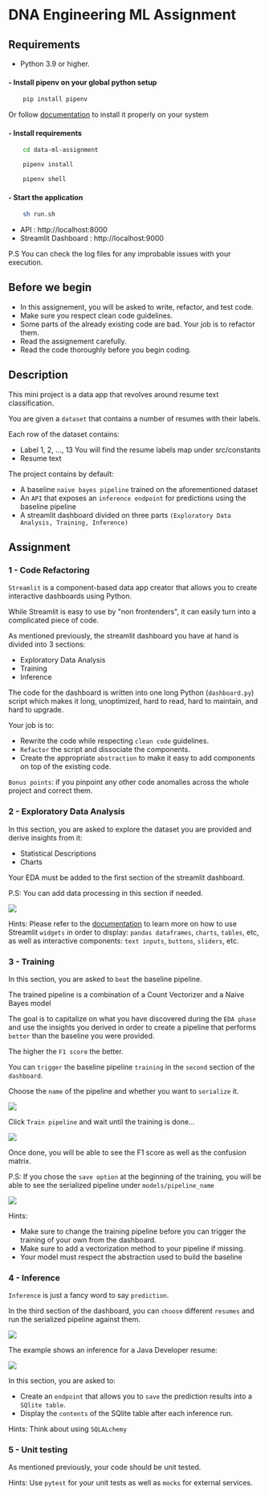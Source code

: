 # DNA Engineering ML Assignment

## Requirements
- Python 3.9 or higher.

#### - Install pipenv on your global python setup
```Python
    pip install pipenv 
```
Or follow [documentation](https://pipenv.pypa.io/en/latest/install/](https://pipenv.pypa.io/en/latest/installation/)) to install it properly on your system
#### - Install requirements
```sh
    cd data-ml-assignment
```
```Python
    pipenv install
```
```Python
    pipenv shell
```
#### - Start the application
```sh
    sh run.sh
```
- API : http://localhost:8000
- Streamlit Dashboard : http://localhost:9000

P.S You can check the log files for any improbable issues with your execution.
## Before we begin
- In this assignement, you will be asked to write, refactor, and test code. 
- Make sure you respect clean code guidelines.
- Some parts of the already existing code are bad. Your job is to refactor them.
- Read the assignement carefully.
- Read the code thoroughly before you begin coding.

## Description
This mini project is a data app that revolves around resume text classification.

You are given a `dataset` that contains a number of resumes with their labels.

Each row of the dataset contains:
- Label 1, 2, ..., 13 You will find the resume labels map under src/constants
- Resume text

The project contains by default:
- A baseline `naive bayes pipeline` trained on the aforementioned dataset
- An `API` that exposes an `inference endpoint` for predictions using the baseline pipeline
- A streamlit dashboard divided on three parts `(Exploratory Data Analysis, Training, Inference)`

## Assignment
### 1 - Code Refactoring
`Streamlit` is a component-based data app creator that allows you to create interactive dashboards using Python. 

While Streamlit is easy to use by "non frontenders", it can easily turn into a complicated piece of code.

As mentioned previously, the streamlit dashboard you have at hand is divided into 3 sections:
- Exploratory Data Analysis
- Training
- Inference

The code for the dashboard is written into one long Python (`dashboard.py`) script which makes it long, unoptimized, hard to read, hard to maintain, and hard to upgrade.

Your job is to:
- Rewrite the code while respecting `clean code` guidelines.
- `Refactor` the script and dissociate the components.
- Create the appropriate `abstraction` to make it easy to add components on top of the existing code.

`Bonus points`: if you pinpoint any other code anomalies across the whole project and correct them.

### 2 - Exploratory Data Analysis
In this section, you are asked to explore the dataset you are provided and derive insights from it:
- Statistical Descriptions
- Charts

Your EDA must be added to the first section of the streamlit dashboard.

P.S: You can add data processing in this section if needed.

![](./static/eda.png)

Hints: Please refer to the [documentation](https://docs.streamlit.io/library/api-reference) to learn more on how to use Streamlit `widgets` in order to display: `pandas dataframes`, `charts`, `tables`, etc, as well as interactive components: `text inputs`, `buttons`, `sliders`, etc.

### 3 - Training 
In this section, you are asked to `beat` the baseline pipeline. 

The trained pipeline is a combination of a Count Vectorizer and a Naive Bayes model

The goal is to capitalize on what you have discovered during the `EDA phase` and use the insights you derived in order to create a pipeline that performs `better` than the baseline you were provided.

The higher the `F1 score` the better.

You can `trigger` the baseline pipeline `training` in the `second` section of the `dashboard`.

Choose the `name` of the pipeline and whether you want to `serialize` it.

![](./static/training.png)

Click `Train pipeline` and wait until the training is done...

![](./static/training_current.png)

Once done, you will be able to see the F1 score as well as the confusion matrix.

P.S: If you chose the `save option` at the beginning of the training, you will be able to see the serialized pipeline under `models/pipeline_name`

![](./static/training_result.png)

Hints: 
- Make sure to change the training pipeline before you can trigger the training of your own from the dashboard.
- Make sure to add a vectorization method to your pipeline if missing.
- Your model must respect the abstraction used to build the baseline

### 4 - Inference

`Inference` is just a fancy word to say `prediction`.

In the third section of the dashboard, you can `choose` different `resumes` and run the serialized pipeline against them.

![](./static/inference.png)

The example shows an inference for a Java Developer resume:

![](./static/inference_done.png)

In this section, you are asked to: 
- Create an `endpoint` that allows you to `save` the prediction results into a `SQlite table`.
- Display the `contents` of the SQlite table after each inference run.

Hints: Think about using `SQLALchemy`

### 5 - Unit testing

As mentioned previously, your code should be unit tested. 

Hints: Use `pytest` for your unit tests as well as `mocks` for external services.
